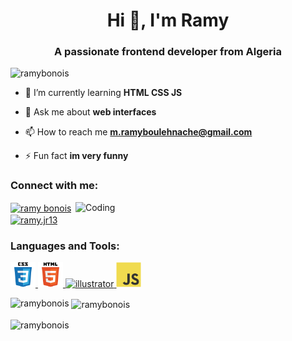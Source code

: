 <h1 align="center">Hi 👋, I'm Ramy</h1>
<h3 align="center">A passionate frontend developer from Algeria</h3>

<p align="left"> <img src="https://komarev.com/ghpvc/?username=ramybonois&label=Profile%20views&color=0e75b6&style=flat" alt="ramybonois" /> </p>

- 🌱 I’m currently learning **HTML CSS JS**

- 💬 Ask me about **web interfaces**

- 📫 How to reach me **m.ramyboulehnache@gmail.com**

- ⚡ Fun fact **im very funny**

<h3 align="left">Connect with me:</h3>
<img align="right" alt="Coding" width="400" src="https://cdn.dribbble.com/users/2261302/screenshots/8025303/media/4aaedc32f3f90f3bc306d9064a405593.gif">
<p align="left">
<a href="https://www.facebook.com/ramy.bonois23" target="blank"><img align="center" src="https://raw.githubusercontent.com/rahuldkjain/github-profile-readme-generator/master/src/images/icons/Social/facebook.svg" alt="ramy bonois" height="30" width="40" /></a>
<a href="https://instagram.com/ramy.jr13" target="blank"><img align="center" src="https://raw.githubusercontent.com/rahuldkjain/github-profile-readme-generator/master/src/images/icons/Social/instagram.svg" alt="ramy.jr13" height="30" width="40" /></a>
</p>

<h3 align="left">Languages and Tools:</h3>
<p align="left"> <a href="https://www.w3schools.com/css/" target="_blank" rel="noreferrer"> <img src="https://raw.githubusercontent.com/devicons/devicon/master/icons/css3/css3-original-wordmark.svg" alt="css3" width="40" height="40"/> </a> <a href="https://www.w3.org/html/" target="_blank" rel="noreferrer"> <img src="https://raw.githubusercontent.com/devicons/devicon/master/icons/html5/html5-original-wordmark.svg" alt="html5" width="40" height="40"/> </a> <a href="https://www.adobe.com/in/products/illustrator.html" target="_blank" rel="noreferrer"> <img src="https://www.vectorlogo.zone/logos/adobe_illustrator/adobe_illustrator-icon.svg" alt="illustrator" width="40" height="40"/> </a> <a href="https://developer.mozilla.org/en-US/docs/Web/JavaScript" target="_blank" rel="noreferrer"> <img src="https://raw.githubusercontent.com/devicons/devicon/master/icons/javascript/javascript-original.svg" alt="javascript" width="40" height="40"/> </a> </p>

<p><img align="left" src="https://github-readme-stats.vercel.app/api/top-langs?username=ramybonois&show_icons=true&locale=en&layout=compact" alt="ramybonois" /></p>

<p>&nbsp;<img align="center" src="https://github-readme-stats.vercel.app/api?username=ramybonois&show_icons=true&locale=en" alt="ramybonois" /></p>

<p><img align="center" src="https://github-readme-streak-stats.herokuapp.com/?user=ramybonois&" alt="ramybonois" /></p>
